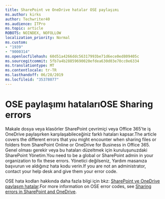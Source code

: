 ```yaml
---
title: SharePoint ve OneDrive hatalar OSE paylaşımı
ms.author: kirks
author: Techwriter40
ms.audience: ITPro
ms.topic: article
ROBOTS: NOINDEX, NOFOLLOW
localization_priority: Normal
ms.custom:
- "1939"
- "9000314"
ms.openlocfilehash: 60d51a4266ddc56317993be71d6ece0ed809405c
ms.sourcegitcommit: 5fb7a4b28859690020efdea630d03e70cc0e6334
ms.translationtype: MT
ms.contentlocale: tr-TR
ms.lasthandoff: 06/28/2019
ms.locfileid: "35378077"
---
```

# <a name="ose-sharing-errors"></a><span data-ttu-id="30931-102">OSE paylaşımı hataları</span><span class="sxs-lookup"><span data-stu-id="30931-102">OSE Sharing errors</span></span>

<span data-ttu-id="30931-103">Makale dosya veya klasörler SharePoint çevrimiçi veya Office 365'te iş OneDrive paylaşırken karşılaşabileceğiniz farklı hataları kapsar.</span><span class="sxs-lookup"><span data-stu-id="30931-103">The article covers the different errors that you might encounter when sharing files or folders from SharePoint Online or OneDrive for Business in Office 365.</span></span> <span data-ttu-id="30931-104">Genel olması gerekir veya bu hataları düzeltmek için kuruluşunuzdaki SharePoint Yönetim.</span><span class="sxs-lookup"><span data-stu-id="30931-104">You need to be a global or SharePoint admin in your organization to fix these errors.</span></span> <span data-ttu-id="30931-105">Yönetici değilseniz, Yardım masanıza başvurun ve aldığınız hata kodu verin.</span><span class="sxs-lookup"><span data-stu-id="30931-105">If you are not an administrator, contact your help desk and give them your error code.</span></span>

<span data-ttu-id="30931-106">OSE hata kodları hakkında daha fazla bilgi için bkz: [SharePoint ve OneDrive paylaşım hatalar](https://docs.microsoft.com/sharepoint/sharepoint-onedrive-error-message).</span><span class="sxs-lookup"><span data-stu-id="30931-106">For more information on OSE error codes, see [Sharing errors in SharePoint and OneDrive](https://docs.microsoft.com/sharepoint/sharepoint-onedrive-error-message).</span></span>
